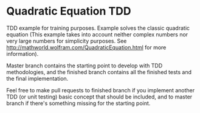 # Quadratic Equation TDD
TDD example for training purposes. Example solves the classic quadratic equation (This example takes into account neither complex numbers nor very large numbers for simplicity purposes. See http://mathworld.wolfram.com/QuadraticEquation.html for more information).

Master branch contains the starting point to develop with TDD methodologies, and the finished branch contains all the finished tests and the final implementation.

Feel free to make pull requests to finished branch if you implement another TDD (or unit testing) basic concept that should be included, and to master branch if there's something missing for the starting point.
